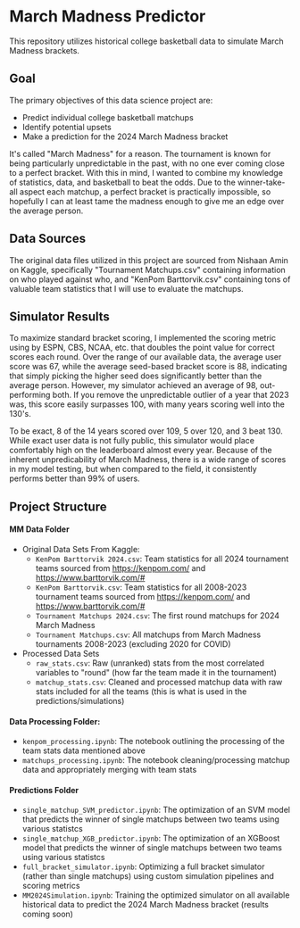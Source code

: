 # March Madness Predictor

This repository utilizes historical college basketball data to simulate March Madness brackets.

## Goal
The primary objectives of this data science project are:
- Predict individual college basketball matchups
- Identify potential upsets
- Make a prediction for the 2024 March Madness bracket

It's called "March Madness" for a reason. The tournament is known for being particularly unpredictable in the past, with no one ever coming close to a perfect bracket. With this in mind, I wanted to combine my knowledge of statistics, data, and basketball to beat the odds. Due to the winner-take-all aspect each matchup, a perfect bracket is practically impossible, so hopefully I can at least tame the madness enough to give me an edge over the average person.

## Data Sources
The original data files utilized in this project are sourced from Nishaan Amin on Kaggle, specifically "Tournament Matchups.csv" containing information on who played against who, and "KenPom Barttorvik.csv" containing tons of valuable team statistics that I will use to evaluate the matchups. 

## Simulator Results
To maximize standard bracket scoring, I implemented the scoring metric using by ESPN, CBS, NCAA, etc. that doubles the point value for correct scores each round. 
Over the range of our available data, the average user score was 67, while the average seed-based bracket score is 88, indicating that simply picking the higher seed does significantly better than the average person. However, my simulator achieved an average of 98, out-performing both. If you remove the unpredictable outlier of a year that 2023 was, this score easily surpasses 100, with many years scoring well into the 130's.

To be exact, 8 of the 14 years scored over 109, 5 over 120, and 3 beat 130. While exact user data is not fully public, this simulator would place comfortably high on the leaderboard almost every year. Because of the inherent unpredicability of March Madness, there is a wide range of scores in my model testing, but when compared to the field, it consistently performs better than 99% of users. 

## Project Structure
#### MM Data Folder
  - Original Data Sets From Kaggle: 
    - `KenPom Barttorvik 2024.csv`: Team statistics for all 2024 tournament teams sourced from https://kenpom.com/ and https://www.barttorvik.com/#
    - `KenPom Barttorvik.csv`: Team statistics for all 2008-2023 tournament teams sourced from https://kenpom.com/ and https://www.barttorvik.com/#
    - `Tournament Matchups 2024.csv`: The first round matchups for 2024 March Madness
    - `Tournament Matchups.csv`: All matchups from March Madness tournaments 2008-2023 (excluding 2020 for COVID)
  - Processed Data Sets
    - `raw_stats.csv`: Raw (unranked) stats from the most correlated variables to "round" (how far the team made it in the tournament)
    - `matchup_stats.csv`: Cleaned and processed matchup data with raw stats included for all the teams (this is what is used in the predictions/simulations)

#### Data Processing Folder:
  - `kenpom_processing.ipynb`: The notebook outlining the processing of the team stats data mentioned above
  - `matchups_processing.ipynb`: The notebook cleaning/processing matchup data and appropriately merging with team stats

#### Predictions Folder
  - `single_matchup_SVM_predictor.ipynb`: The optimization of an SVM model that predicts the winner of single matchups between two teams using various statistcs
  - `single_matchup_XGB_predictor.ipynb`: The optimization of an XGBoost model that predicts the winner of single matchups between two teams using various statistcs
  - `full_bracket_simulator.ipynb`: Optimizing a full bracket simulator (rather than single matchups) using custom simulation pipelines and scoring metrics
  - `MM2024Simulation.ipynb`: Training the optimized simulator on all available historical data to predict the 2024 March Madness bracket (results coming soon)


